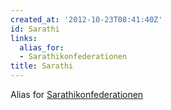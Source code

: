 ```yaml
---
created_at: '2012-10-23T08:41:40Z'
id: Sarathi
links:
  alias_for:
  - Sarathikonfederationen
title: Sarathi
---
```


Alias for [Sarathikonfederationen]

  [Sarathikonfederationen]: Sarathikonfederationen